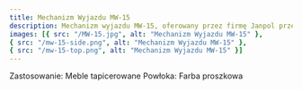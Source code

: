 ```yaml
---
title: Mechanizm Wyjazdu MW-15
description: Mechanizm wyjazdu MW-15, oferowany przez firmę Janpol przeznaczony jest do mebli tapicerowanych i ma służyć szybkiemu i wygodnemu wysuwaniu schowanych części kanap, sof itp. Mechanizm jest niezwykle prosty w montażu i odporny na usterki.
images: [{ src: "/MW-15.jpg", alt: "Mechanizm Wyjazdu MW-15" },
{ src: "/mw-15-side.png", alt: "Mechanizm Wyjazdu MW-15" },
{ src: "/mw-15-top.png", alt: "Mechanizm Wyjazdu MW-15" }]
---
```


Zastosowanie: Meble tapicerowane
Powłoka: Farba proszkowa
